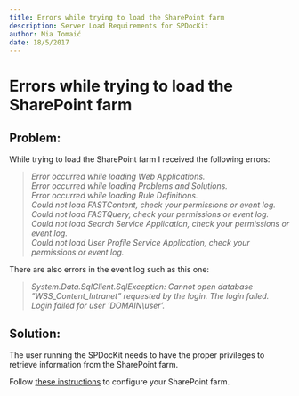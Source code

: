 ```yaml
---
title: Errors while trying to load the SharePoint farm
description: Server Load Requirements for SPDocKit
author: Mia Tomaić
date: 18/5/2017
---
```


# Errors while trying to load the SharePoint farm

## Problem:
While trying to load the SharePoint farm I received the following errors:

> *Error occurred while loading Web Applications.*  
*Error occurred while loading Problems and Solutions.*  
*Error occurred while loading Rule Definitions.*  
*Could not load FASTContent, check your permissions or event log.*  
*Could not load FASTQuery, check your permissions or event log.*  
*Could not load Search Service Application, check your permissions or event log.*  
*Could not load User Profile Service Application, check your permissions or event log.*

There are also errors in the event log such as this one:

> *System.Data.SqlClient.SqlException: Cannot open database ”WSS_Content_Intranet” requested by the login. The login failed.*  
*Login failed for user ‘DOMAIN\user’.*

## Solution:
The user running the SPDocKit needs to have the proper privileges to retrieve information from the SharePoint farm.

Follow [these instructions](#internal/requirements/user-permissions-requirements) to configure your SharePoint farm.